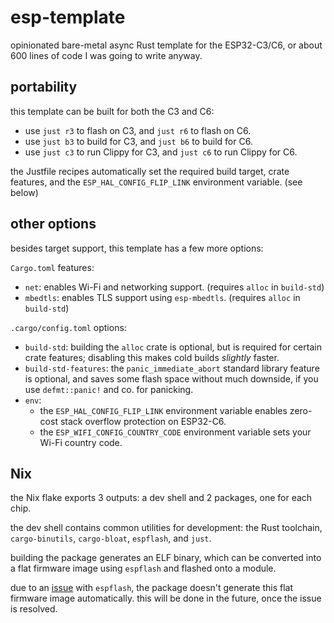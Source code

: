# esp-template

opinionated bare-metal async Rust template for the ESP32-C3/C6, or about 600
lines of code I was going to write anyway.

## portability

this template can be built for both the C3 and C6:

- use `just r3` to flash on C3, and `just r6` to flash on C6.
- use `just b3` to build for C3, and `just b6` to build for C6.
- use `just c3` to run Clippy for C3, and `just c6` to run Clippy for C6.

the Justfile recipes automatically set the required build target, crate
features, and the `ESP_HAL_CONFIG_FLIP_LINK` environment variable. (see below)

## other options

besides target support, this template has a few more options:

`Cargo.toml` features:

- `net`: enables Wi-Fi and networking support. (requires `alloc` in `build-std`)
- `mbedtls`: enables TLS support using `esp-mbedtls`. (requires `alloc` in `build-std`)

`.cargo/config.toml` options:

- `build-std`: building the `alloc` crate is optional, but is required for
  certain crate features; disabling this makes cold builds _slightly_ faster.
- `build-std-features`: the `panic_immediate_abort` standard library feature is
  optional, and saves some flash space without much downside, if you use
  `defmt::panic!` and co. for panicking.
- `env`:
  - the `ESP_HAL_CONFIG_FLIP_LINK` environment variable enables zero-cost
    stack overflow protection on ESP32-C6.
  - the `ESP_WIFI_CONFIG_COUNTRY_CODE` environment variable sets your Wi-Fi
    country code.

## Nix

the Nix flake exports 3 outputs: a dev shell and 2 packages, one for each chip.

the dev shell contains common utilities for development: the Rust toolchain,
`cargo-binutils`, `cargo-bloat`, `espflash`, and `just`.

building the package generates an ELF binary, which can be converted into a
flat firmware image using `espflash` and flashed onto a module.

due to an [issue](https://github.com/esp-rs/espflash/issues/935) with
`espflash`, the package doesn't generate this flat firmware image automatically.
this will be done in the future, once the issue is resolved.
